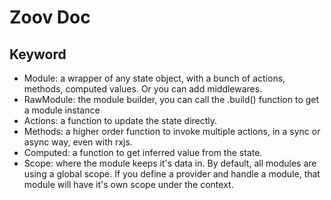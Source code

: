 # Zoov Doc

## Keyword

- Module: a wrapper of any state object, with a bunch of actions, methods, computed values. Or you can add middlewares.
- RawModule: the module builder, you can call the .build() function to get a module instance
- Actions: a function to update the state directly.
- Methods: a higher order function to invoke multiple actions, in a sync or async way, even with rxjs.
- Computed: a function to get inferred value from the state.
- Scope: where the module keeps it's data in. By default, all modules are using a global scope. If you define a provider and handle a module, that module will have it's own scope under the context.